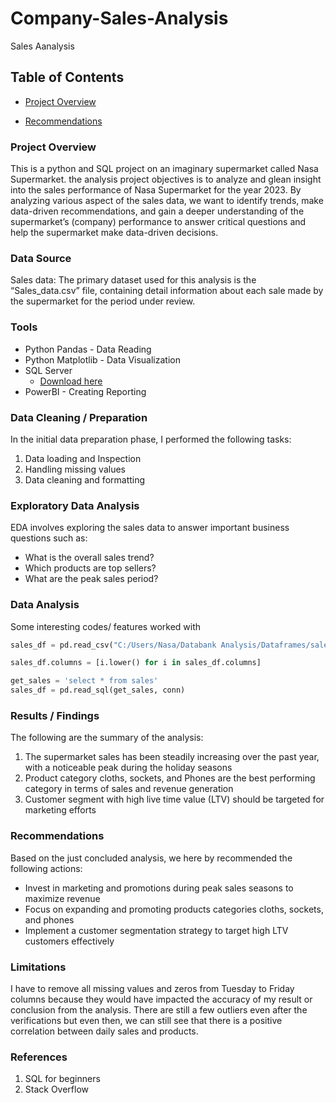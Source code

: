 # Company-Sales-Analysis
Sales Aanalysis

## Table of Contents

- [Project Overview](#project-overview)

- [Recommendations](#recommendations)

### Project Overview

This is a python and SQL project on an imaginary supermarket called Nasa Supermarket. the analysis project objectives is to analyze and glean insight into the sales performance of Nasa Supermarket for the year 2023. By analyzing various aspect of the sales data, we want to identify trends, make data-driven recommendations, and gain a deeper understanding of the supermarket’s (company) performance to answer critical questions and help the supermarket make data-driven decisions.

### Data Source

Sales data: The primary dataset used for this analysis is the “Sales_data.csv” file, containing detail information about each sale made by the supermarket for the period under review.

### Tools

- Python Pandas - Data Reading
- Python Matplotlib - Data Visualization 
- SQL Server
   - [Download here](https://enhtechsoftware.com)
- PowerBI - Creating Reporting

### Data Cleaning / Preparation

  In the initial data preparation phase, I performed the following tasks:

  1.	Data loading and Inspection
  2.	Handling missing values
  3.	Data cleaning and formatting

### Exploratory Data Analysis

EDA involves exploring the sales data to answer important business questions such as:

-	What is the overall sales trend?
-	Which products are top sellers? 
-	What are the peak sales period?

### Data Analysis

Some interesting codes/ features worked with 

```python
sales_df = pd.read_csv("C:/Users/Nasa/Databank Analysis/Dataframes/sales.csv")
```
```python
sales_df.columns = [i.lower() for i in sales_df.columns]
```
```sql
get_sales = 'select * from sales'
sales_df = pd.read_sql(get_sales, conn)
```

### Results / Findings

The following are the summary of the analysis:

1.	The supermarket sales has been steadily increasing over the past year, with a noticeable peak during the holiday seasons
2.	Product category cloths, sockets, and Phones are the best performing category in terms of sales and revenue generation
3.	Customer segment with high live time value (LTV) should be targeted for marketing efforts

### Recommendations

Based on the just concluded analysis, we here by recommended the following actions:

-	Invest in marketing and promotions during peak sales seasons to maximize revenue
-	Focus on expanding and promoting products categories cloths, sockets, and phones
-	Implement a customer segmentation strategy to target high LTV customers effectively

### Limitations

I have to remove all missing values and zeros from Tuesday to Friday columns because they would have impacted the accuracy of my result or conclusion from the analysis. There are still a few outliers even after the verifications but even then, we can still see that there is a positive correlation between daily sales and products.

### References

1. SQL for beginners
2. Stack Overflow

